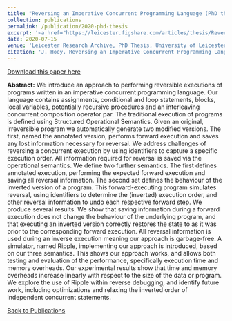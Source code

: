 ```yaml
---
title: "Reversing an Imperative Concurrent Programming Language (PhD thesis)"
collection: publications
permalink: /publication/2020-phd-thesis
excerpt: '<a href="https://leicester.figshare.com/articles/thesis/Reversing_an_Imperative_Concurrent_Programming_Language/12656219">[Download]</a>'
date: 2020-07-15
venue: 'Leicester Research Archive, PhD Thesis, University of Leicester'
citation: 'J. Hoey. Reversing an Imperative Concurrent Programming Language. PhD Thesis, University of Leicester. 2020.'
---
```


[Download this paper here](https://leicester.figshare.com/articles/thesis/Reversing_an_Imperative_Concurrent_Programming_Language/12656219/1)

**Abstract:** We introduce an approach to performing reversible executions of programs written in an imperative concurrent programming language. Our language contains assignments, conditional and loop statements, blocks, local variables, potentially recursive procedures and an interleaving concurrent composition operator par. The traditional execution of programs is defined using Structured Operational Semantics. Given an original, irreversible program we automatically generate two modified versions. The first, named the annotated version, performs forward execution and saves any lost information necessary for reversal. We address challenges of reversing a concurrent execution by using identifiers to capture a specific execution order. All information required for reversal is saved via the operational semantics. We define two further semantics. The first defines annotated execution, performing the expected forward execution and saving all reversal information. The second set defines the behaviour of the inverted version of a program. This forward-executing program simulates reversal, using identifiers to determine the (inverted) execution order, and other reversal information to undo each respective forward step. We produce several results. We show that saving information during a forward execution does not change the behaviour of the underlying program, and that executing an inverted version correctly restores the state to as it was prior to the corresponding forward execution. All reversal information is used during an inverse execution meaning our approach is garbage-free. A simulator, named Ripple, implementing our approach is introduced, based on our three semantics. This shows our approach works, and allows both testing and evaluation of the performance, specifically execution time and memory overheads. Our experimental results show that time and memory overheads increase linearly with respect to the size of the data or program. We explore the use of Ripple within reverse debugging, and identify future work, including optimizations and relaxing the inverted order of independent concurrent statements.

[Back to Publications](https://jameshoey.github.io/publications/)
